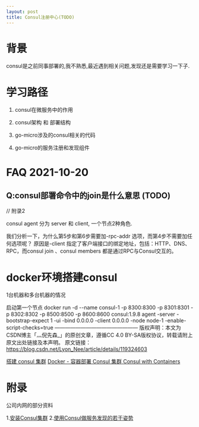 ```yaml
---
layout: post
title: Consul注册中心(TODO)
---
```


# 背景
consul是之前同事部署的,我不熟悉,最近遇到相关问题,发现还是需要学习一下子.

# 学习路径
1. consul在微服务中的作用

2. consul架构 和 部署结构

3. go-micro涉及的consul相关的代码

4. go-micro的服务注册和发现组件

#  FAQ 2021-10-20
## Q:consul部署命令中的join是什么意思 (TODO)
// 附录2

consul agent 分为 server 和 client, 一个节点2种角色.

我们分析一下，为什么第5步和第6步需要加-rpc-addr 选项，而第4步不需要加任何选项呢？
原因是-client 指定了客户端接口的绑定地址，包括：HTTP、DNS、RPC，而consul join 、consul members 都是通过RPC与Consul交互的。

# docker环境搭建consul
1台机器和多台机器的情况


启动第一个节点
docker run -d --name consul-1 -p 8300:8300 -p 8301:8301 -p 8302:8302 -p 8500:8500 -p 8600:8600 consul:1.9.8 agent -server -bootstrap-expect 1 -ui -bind 0.0.0.0 -client 0.0.0.0  -node node-1 -enable-script-checks=true
————————————————
版权声明：本文为CSDN博主「灬倪先森_」的原创文章，遵循CC 4.0 BY-SA版权协议，转载请附上原文出处链接及本声明。
原文链接：https://blog.csdn.net/Lyon_Nee/article/details/119324603

[](https://blog.csdn.net/Lyon_Nee/article/details/119324603)

[搭建 consul 集群](https://www.cnblogs.com/harrychinese/p/consul_cluster.html)
[Docker - 容器部署 Consul 集群 ](https://www.cnblogs.com/lfzm/p/10633595.html)
[Consul with Containers](https://learn.hashicorp.com/tutorials/consul/docker-container-agents)

# 附录
公司内网的部分资料

1.[安装Consul集群](https://cloud.tencent.com/developer/article/1558399)
2.[使用Consul做服务发现的若干姿势](https://blog.didispace.com/consul-service-discovery-exp/)